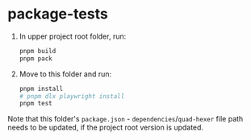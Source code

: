 # package-tests

1. In upper project root folder, run:
    ```sh
    pnpm build
    pnpm pack
    ```
2. Move to this folder and run:
    ```sh
    pnpm install
    # pnpm dlx playwright install
    pnpm test
    ```

Note that this folder's `package.json` - `dependencies`/`quad-hexer` file path needs to be updated, if the project root version is updated.
